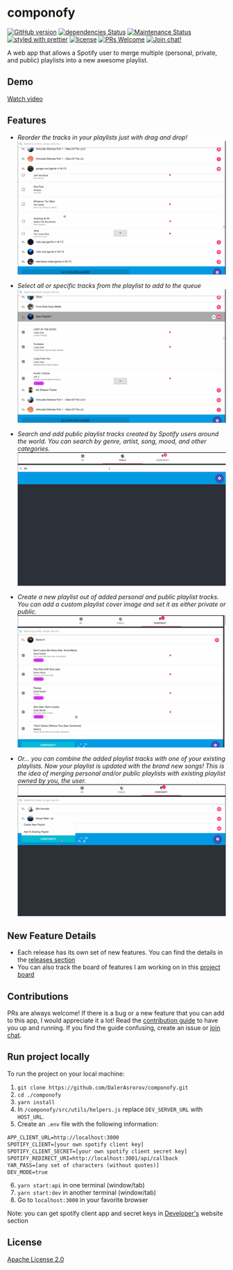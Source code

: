 # componofy

[![GitHub version](https://badge.fury.io/gh/dalerasrorov%2Fcomponofy.svg)](https://badge.fury.io/gh/dalerasrorov%2Fcomponofy)
[![dependencies Status](https://david-dm.org/dalerasrorov/componofy/status.svg)](https://david-dm.org/dalerasrorov/componofy)
[![Maintenance Status](https://img.shields.io/badge/status-maintained-brightgreen.svg)](https://github.com/dalerasrorov/componofy/pulse)
[![styled with prettier](https://img.shields.io/badge/styled_with-prettier-ff69b4.svg)](https://github.com/prettier/prettier)
[![license](https://img.shields.io/github/license/dalerasrorov/componofy.svg)](LICENSE)
[![PRs Welcome](https://img.shields.io/badge/PRs-welcome-brightgreen.svg)](http://makeapullrequest.com)
[![Join chat!](https://img.shields.io/badge/%E2%8A%AA%20GITTER%20-JOIN%20CHAT%20%E2%86%92-brightgreen.svg?style=flat)](https://gitter.im/daler-asrorov/componofy)

A web app that allows a Spotify user to merge multiple (personal, private, and public) playlists into a new awesome playlist.

## Demo

[Watch video](https://www.youtube.com/watch?v=lQnvfRADJMQ)

## Features

* _Reorder the tracks in your playlists just with drag and drop!_
  ![As easy as drag and drop!](./docs/gifs/reorder_my_playlist_tracks_snippet.gif 'Reorder your playlist tracks!')

* _Select all or specific tracks from the playlist to add to the queue_
  ![Click on add playlist to add all tracks from that playlist!](./docs/gifs/add_all_playlist_tracks_to_queue_snippet.gif 'Add playlist tracks.')

* _Search and add public playlist tracks created by Spotify users around the world. You can search by genre, artist, song, mood, and other categories._
  ![Add all or selected public playlist tracks!](./docs/gifs/search_and_add_public_playlist_tracks.gif 'Search and add public playlist tracks.')

* _Create a new playlist out of added personal and public playlist tracks. You can add a custom playlist cover image and set it as either private or public._
  ![Add all or selected public playlist tracks!](./docs/gifs/create_new_playlist_out_of_playlist_tracks.gif 'Create new playlist.')

* _Or... you can combine the added playlist tracks with one of your existing playlists. Now your playlist is updated with the brand new songs! This is the idea of merging personal and/or public playlists with existing playlist owned by you, the user._
  ![Merge queud playlist tracks with existing playlist!](./docs/gifs/merge_new_playlist_out_of_playlist_tracks.gif 'Merge playlist tracks with existing playlist.')

## New Feature Details

* Each release has its own set of new features. You can find the details in
  the [releases section](https://github.com/DalerAsrorov/componofy/releases)
* You can also track the board of features I am working on in this [project board](https://github.com/DalerAsrorov/componofy/projects/7)

## Contributions

PRs are always welcome! If there is a bug or a new feature that you can add to this app,
I would appreciate it a lot! Read the [contribution guide](CONTRIBUTING.md) to have you up and running. If you
find the guide confusing, create an issue or [join chat](https://gitter.im/daler-asrorov/componofy).

## Run project locally

To run the project on your local machine:

1.  `git clone https://github.com/DalerAsrorov/componofy.git`
2.  `cd ./componofy`
3.  `yarn install`
4.  In `/componofy/src/utils/helpers.js` replace `DEV_SERVER_URL` with `HOST_URL`.
5.  Create an `.env` file with the following information:

```
APP_CLIENT_URL=http://localhost:3000
SPOTIFY_CLIENT=[your own spotify client key]
SPOTIFY_CLIENT_SECRET=[your own spotify client secret key]
SPOTIFY_REDIRECT_URI=http://localhost:3001/api/callback
YAR_PASS=[any set of characters (without quotes)]
DEV_MODE=true
```

6.  `yarn start:api` in one terminal (window/tab)
1.  `yarn start:dev` in another terminal (window/tab)
1.  Go to `localhost:3000` in your favorite browser

Note: you can get spotify client app and secret keys in [Developer's](https://developer.spotify.com/) website section

## License

[Apache License 2.0](LICENSE)
